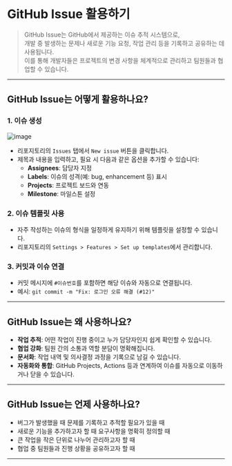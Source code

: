 # GitHub Issue 활용하기

> GitHub Issue는 GitHub에서 제공하는 이슈 추적 시스템으로,  
> 개발 중 발생하는 문제나 새로운 기능 요청, 작업 관리 등을 기록하고 공유하는 데 사용됩니다.  
> 이를 통해 개발자들은 프로젝트의 변경 사항을 체계적으로 관리하고 팀원들과 협업할 수 있습니다.

---

## GitHub Issue는 어떻게 활용하나요?

### 1. 이슈 생성
![image](https://github.com/user-attachments/assets/65b4a193-48a3-4cba-86de-a0f1bba47065)

- 리포지토리의 `Issues` 탭에서 `New issue` 버튼을 클릭합니다.
- 제목과 내용을 입력하고, 필요 시 다음과 같은 옵션을 추가할 수 있습니다:
  - **Assignees**: 담당자 지정
  - **Labels**: 이슈의 성격(예: bug, enhancement 등) 표시
  - **Projects**: 프로젝트 보드와 연동
  - **Milestone**: 마일스톤 설정

### 2. 이슈 템플릿 사용
- 자주 작성하는 이슈의 형식을 일정하게 유지하기 위해 템플릿을 설정할 수 있습니다.
- 리포지토리의 `Settings > Features > Set up templates`에서 관리합니다.

### 3. 커밋과 이슈 연결
- 커밋 메시지에 `#이슈번호`를 포함하면 해당 이슈와 자동으로 연결됩니다.
- 예시: `git commit -m "Fix: 로그인 오류 해결 (#12)"`

---

## GitHub Issue는 왜 사용하나요?

- **작업 추적**: 어떤 작업이 진행 중이고 누가 담당자인지 쉽게 확인할 수 있습니다.
- **협업 강화**: 팀원 간의 소통과 역할 분담이 명확해집니다.
- **문서화**: 작업 내역 및 의사결정 과정을 기록으로 남길 수 있습니다.
- **자동화와 통합**: GitHub Projects, Actions 등과 연계하여 이슈를 자동으로 이동하거나 닫을 수 있습니다.

---

## GitHub Issue는 언제 사용하나요?

- 버그가 발생했을 때 문제를 기록하고 추적할 필요가 있을 때
- 새로운 기능을 추가하고자 할 때 요구사항을 명확히 정의할 때
- 큰 작업을 작은 단위로 나누어 관리하고자 할 때
- 협업 중 팀원들과 진행 상황을 공유하고자 할 때

---

